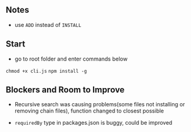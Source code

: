 ## Notes

- use `ADD` instead of `INSTALL`

## Start

- go to root folder and enter commands below

`chmod +x cli.js`
`npm install -g`

## Blockers and Room to Improve

- Recursive search was causing problems(some files not installing or removing chain files), function changed to closest possible

- `requiredBy` type in packages.json is buggy, could be improved